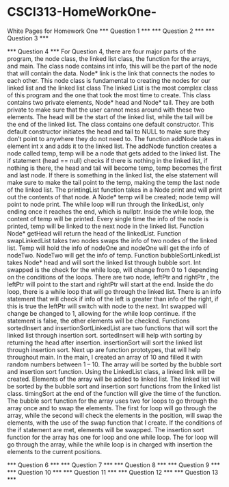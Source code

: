 # CSCI313-HomeWorkOne-
White Pages for Homework One
*** Question 1 ***
*** Question 2 ***
*** Question 3 ***

*** Question 4 ***
    For Question 4, there are four major parts of the program, the node class, the linked list class, the function for the arrays, and main. The class node contains int info, this will be the part of the node that will contain the data. Node* link is the link that connects the nodes to each other. This node class is fundamental to creating the nodes for our linked list and the linked list class 
	  The linked List is the most complex class of this program and the one that took the most time to create. This class contains two private elements, Node* head and Node* tail. They are both private to make sure that the user cannot mess around with these two elements. The head will be the start of the linked list, while the tail will be the end of the linked list. The class contains one default constructor. This default constructor initiates the head and tail to NULL to make sure they don’t point to anywhere they do not need to. The function addNode takes in element int x and adds it to the linked list. The addNode function creates a node called temp, temp will be a node that gets added to the linked list. The if statement (head == null) checks if there is nothing in the linked list, if nothing is there, the head and tail will become temp, temp becomes the first and last node. If there is something in the linked list, the else statement will make sure to make the tail point to the temp, making the temp the last node of the linked list. 
	  The printingList function takes in a Node print and will print out the contents of that node. A Node* temp will be created; node temp will point to node print. The while loop will run through the linkedList, only ending once it reaches the end, which is nullptr. Inside the while loop, the content of temp will be printed. Every single time the info of the node is printed, temp will be linked to the next node in the linked list. Function Node* getHead will return the head of the linkedList.
	  Function swapLinkedList takes two nodes swaps the info of two nodes of the linked list. Temp will hold the info of nodeOne and nodeOne will get the info of nodeTwo. NodeTwo will get the info of temp.
	Function bubbleSortLinkedList takes Node* head and will sort the linked list through bubble sort. Int swapped is the check for the while loop, will change from 0 to 1 depending on the conditions of the loops. There are two node, leftPtr and rightPtr , the leftPtr will point to the start and rightPtr will start at the end. Inside the do loop, there is a while loop that will go through the linked list. There is an info statement that will check if info of the left is greater than info of the right, if this is true the leftPtr will switch with node to the next. Int swapped will change be changed to 1, allowing for the while loop continue. if the statement is false, the other elements will be checked. 
	  Functions sortedInsert and insertionSortLinkedList are two functions that will sort the linked list through insertion sort. sortedInsert will help with sorting by returning the head after insertion. insertionSort will sort the linked list through insertion sort. 
	  Next up are function prototypes, that will help throughout main. In the main, I created an array of 10 and filled it with random numbers between 1 – 10. The array will be sorted by the bubble sort and insertion sort function. Using the LinkedList class, a linked link will be created. Elements of the array will be added to linked list. The linked list will be sorted by the bubble sort and insertion sort functions from the linked list class. timingSort at the end of the function will give the time of the function. 
	  The bubble sort function for the array uses two for loops to go through the array once and to swap the elements. The first for loop will go through the array, while the second will check the elements in the position, will swap the elements, with the use of the swap function that I create. If the conditions of the if statement are met, elements will be swapped. 
	  The insertion sort function for the array has one for loop and one while loop. The for loop will go through the array, while the while loop is in charged with insertion the elements to the current positions. 

*** Question 6 ***
*** Question 7 ***
*** Question 8 ***
*** Question 9 ***
*** Question 10 ***
*** Question 11 ***
*** Question 12 ***
*** Question 13 ***
